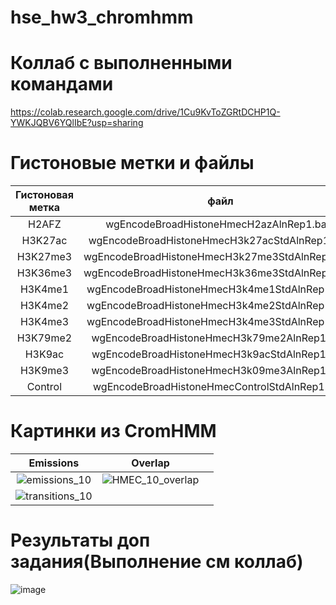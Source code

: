 # hse_hw3_chromhmm

# Коллаб с выполненными командами
https://colab.research.google.com/drive/1Cu9KvToZGRtDCHP1Q-YWKJQBV6YQlIbE?usp=sharing

# Гистоновые метки и файлы

| Гистоновая метка | файл | Ссылка |
| :---: | :---: | :---: |
| H2AFZ | wgEncodeBroadHistoneHmecH2azAlnRep1.bam | http://hgdownload.cse.ucsc.edu/goldenPath/hg19/encodeDCC/wgEncodeBroadHistone/wgEncodeBroadHistoneHmecH2azAlnRep1.bam |
| H3K27ac | wgEncodeBroadHistoneHmecH3k27acStdAlnRep1.bam | http://hgdownload.cse.ucsc.edu/goldenPath/hg19/encodeDCC/wgEncodeBroadHistone/wgEncodeBroadHistoneHmecH3k27acStdAlnRep1.bam |
| H3K27me3 | wgEncodeBroadHistoneHmecH3k27me3StdAlnRep1.bam | http://hgdownload.cse.ucsc.edu/goldenPath/hg19/encodeDCC/wgEncodeBroadHistone/wgEncodeBroadHistoneHmecH3k27me3StdAlnRep1.bam |
| H3K36me3 | wgEncodeBroadHistoneHmecH3k36me3StdAlnRep1.bam | http://hgdownload.cse.ucsc.edu/goldenPath/hg19/encodeDCC/wgEncodeBroadHistone/wgEncodeBroadHistoneHmecH3k36me3StdAlnRep1.bam |
| H3K4me1 | wgEncodeBroadHistoneHmecH3k4me1StdAlnRep1.bam | http://hgdownload.cse.ucsc.edu/goldenPath/hg19/encodeDCC/wgEncodeBroadHistone/wgEncodeBroadHistoneHmecH3k4me1StdAlnRep1.bam |
| H3K4me2 | wgEncodeBroadHistoneHmecH3k4me2StdAlnRep1.bam | http://hgdownload.cse.ucsc.edu/goldenPath/hg19/encodeDCC/wgEncodeBroadHistone/wgEncodeBroadHistoneHmecH3k4me2StdAlnRep1.bam |
| H3K4me3 | wgEncodeBroadHistoneHmecH3k4me3StdAlnRep1.bam | http://hgdownload.cse.ucsc.edu/goldenPath/hg19/encodeDCC/wgEncodeBroadHistone/wgEncodeBroadHistoneHmecH3k4me3StdAlnRep1.bam |
| H3K79me2 | wgEncodeBroadHistoneHmecH3k79me2AlnRep1.bam | http://hgdownload.cse.ucsc.edu/goldenPath/hg19/encodeDCC/wgEncodeBroadHistone/wgEncodeBroadHistoneHmecH3k79me2AlnRep1.bam |
| H3K9ac | wgEncodeBroadHistoneHmecH3k9acStdAlnRep1.bam | http://hgdownload.cse.ucsc.edu/goldenPath/hg19/encodeDCC/wgEncodeBroadHistone/wgEncodeBroadHistoneHmecH3k9acStdAlnRep1.bam |
| H3K9me3 | wgEncodeBroadHistoneHmecH3k09me3AlnRep1.bam | http://hgdownload.cse.ucsc.edu/goldenPath/hg19/encodeDCC/wgEncodeBroadHistone/wgEncodeBroadHistoneHmecH3k09me3AlnRep1.bam |
| Control | wgEncodeBroadHistoneHmecControlStdAlnRep1.bam | http://hgdownload.cse.ucsc.edu/goldenPath/hg19/encodeDCC/wgEncodeBroadHistone/wgEncodeBroadHistoneHmecControlStdAlnRep1.bam |

# Картинки из CromHMM
| Emissions | Overlap | |
| :---: | :---: | :---: |
| ![emissions_10](https://user-images.githubusercontent.com/65420132/160288345-52c7507a-cafa-473e-87f6-1f28c758f61e.png) | ![HMEC_10_overlap](https://user-images.githubusercontent.com/65420132/160288414-e111bada-a349-4ad8-857d-1b29bd621b2f.png)
 | ![transitions_10](https://user-images.githubusercontent.com/65420132/160290869-08cf1daa-008c-491b-99b0-24a293aa0edc.png) | 


# Результаты доп задания(Выполнение см коллаб)
![image](https://user-images.githubusercontent.com/65420132/160290827-5250be81-8e02-4481-9dcd-e8f122560c3b.png)

